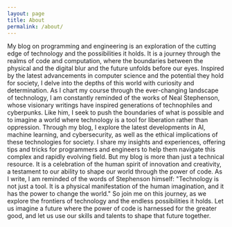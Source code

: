 ```yaml
---
layout: page
title: About
permalink: /about/
---
```


My blog on programming and engineering is an exploration of the cutting edge of technology and the possibilities it holds. It is a journey through the realms of code and computation, where the boundaries between the physical and the digital blur and the future unfolds before our eyes. Inspired by the latest advancements in computer science and the potential they hold for society, I delve into the depths of this world with curiosity and determination.  As I chart my course through the ever-changing landscape of technology, I am constantly reminded of the works of Neal Stephenson, whose visionary writings have inspired generations of technophiles and cyberpunks. Like him, I seek to push the boundaries of what is possible and to imagine a world where technology is a tool for liberation rather than oppression.  Through my blog, I explore the latest developments in AI, machine learning, and cybersecurity, as well as the ethical implications of these technologies for society. I share my insights and experiences, offering tips and tricks for programmers and engineers to help them navigate this complex and rapidly evolving field.  But my blog is more than just a technical resource. It is a celebration of the human spirit of innovation and creativity, a testament to our ability to shape our world through the power of code. As I write, I am reminded of the words of Stephenson himself: "Technology is not just a tool. It is a physical manifestation of the human imagination, and it has the power to change the world."  So join me on this journey, as we explore the frontiers of technology and the endless possibilities it holds. Let us imagine a future where the power of code is harnessed for the greater good, and let us use our skills and talents to shape that future together.


[jekyll-organization]: https://github.com/jekyll
